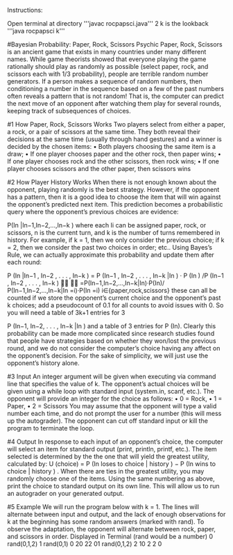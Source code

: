 Instructions:

Open terminal at directory
'''javac rocpapsci.java'''
2
k is the lookback
'''java rocpapsci k'''

#Bayesian Probability: Paper, Rock, Scissors Psychic
Paper, Rock, Scissors is an ancient game that exists in many countries under many different names. While game theorists showed that everyone playing the game rationally should play as randomly as possible (select paper, rock, and scissors each with 1/3 probability), people are terrible random number generators. If a person makes a sequence of random numbers, then conditioning a number in the sequence based on a few of the past numbers often reveals a pattern that is not random! That is, the computer can predict the next move of an opponent after watching them play for several rounds, keeping track of subsequences of choices.

#1 How Paper, Rock, Scissors Works
Two players select from either a paper, a rock, or a pair of scissors at the same time. They both reveal their decisions at the same time (usually through hand gestures) and a winner is decided by the chosen items:
• Both players choosing the same item is a draw;
• If one player chooses paper and the other rock, then paper wins;
• If one player chooses rock and the other scissors, then rock wins;
• If one player chooses scissors and the other paper, then scissors wins

#2 How Player History Works
When there is not enough known about the opponent, playing randomly is the best strategy. However, if the opponent has a pattern, then it is a good idea to choose the item that will win against the opponent’s predicted next item. This prediction becomes a probabilistic query where the opponent’s previous choices are evidence:

P(In |In−1,In−2,...,In−k )
where each Ii can be assigned paper, rock, or scissors, n is the current turn, and k is the number of turns remembered in history. For example, if k = 1, then we only consider the previous choice; if k = 2, then we consider the past two choices in order; etc.. Using Bayes’s Rule, we can actually approximate this probability and update them after each round:

P (In |In−1 , In−2 , . . . , In−k ) = P (In−1 , In−2 , . . . , In−k |In ) · P (In ) /P (In−1 , In−2 , . . . , In−k ) 
 =P(In−1,In−2,...,In−k|In)·P(In)/   P(In−1,In−2,...,In−k|In =i)·P(In =i)
i∈{paper,rock,scissors}
these can all be counted if we store the opponent’s current choice and the opponent’s past k choices; add
a pseudocount of 0.1 for all counts to avoid issues with 0. So you will need a table of 3k+1 entries for 3


P (In−1, In−2, . . . , In−k |In ) and a table of 3 entries for P (In). Clearly this probability can be made more complicated since research studies found that people have strategies based on whether they won/lost the previous round, and we do not consider the computer’s choice having any affect on the opponent’s decision. For the sake of simplicity, we will just use the opponent’s history alone.

#3 Input
An integer argument will be given when executing via command line that specifies the value of k. The opponent’s actual choices will be given using a while loop with standard input (system.in, scanf, etc.). The opponent will provide an integer for the choice as follows:
• 0 = Rock,
• 1 = Paper, • 2 = Scissors
You may assume that the opponent will type a valid number each time, and do not prompt the user for a number (this will mess up the autograder). The opponent can cut off standard input or kill the program to terminate the loop.

#4 Output
In response to each input of an opponent’s choice, the computer will select an item for standard output (print, println, printf, etc.). The item selected is determined by the the one that will yield the greatest utility, calculated by:
U (choice) = P (In loses to choice | history ) − P (In wins to choice | history )
. When there are ties in the greatest utility, you may randomly choose one of the items. Using the same numbering as above, print the choice to standard output on its own line. This will allow us to run an autograder on your generated output.

#5 Example
We will run the program below with k = 1. The lines will alternate between input and output, and the lack of enough observations for k at the beginning has some random answers (marked with rand). To observe the adaptation, the opponent will alternate between rock, paper, and scissors in order.
Displayed in Terminal (rand would be a number)
0
rand(0,1,2)
1
rand(0,1) 0 20 22 01 rand(0,1,2) 2 10 2
2
0